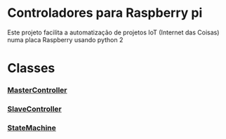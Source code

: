 # Controladores para Raspberry pi 

Este projeto facilita a automatização de projetos IoT (Internet das Coisas) numa placa Raspberry usando python 2

# Classes

### [MasterController](https://github.com/Ratonhnaketon/Raspberry_pi_controllers/blob/master/Core/masterController.py)

### [SlaveController](https://github.com/Ratonhnaketon/Raspberry_pi_controllers/blob/master/Core/slaveController.py)

### [StateMachine](https://github.com/Ratonhnaketon/Raspberry_pi_controllers/blob/master/Core/slaveController.py)

